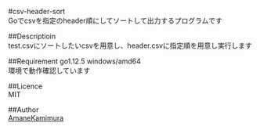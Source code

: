 
#csv-header-sort  
Goでcsvを指定のheader順にしてソートして出力するプログラムです

##Descriptioin  
test.csvにソートしたいcsvを用意し、header.csvに指定順を用意し実行します

##Requirement
go1.12.5 windows/amd64  
環境で動作確認しています

##Licence  
MIT

##Author  
[AmaneKamimura](https://github.com/Nekoyamaou)
